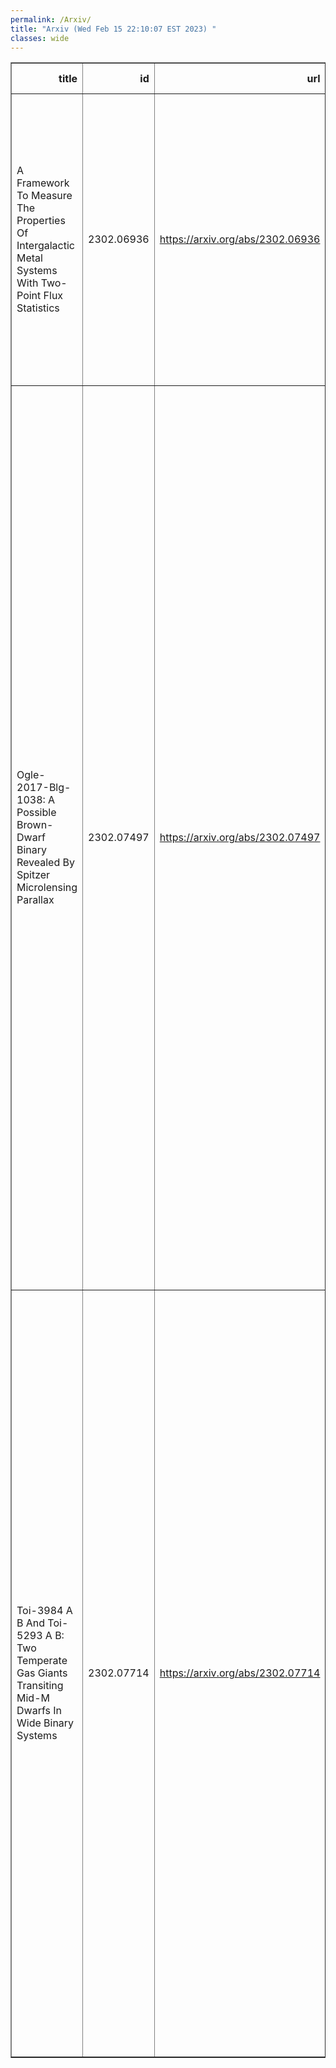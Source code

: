 ```yaml
---
permalink: /Arxiv/
title: "Arxiv (Wed Feb 15 22:10:07 EST 2023) "
classes: wide
---
```

<table border="1" class="dataframe">
  <thead>
    <tr style="text-align: right;">
      <th>title</th>
      <th>id</th>
      <th>url</th>
      <th>authors</th>
      <th>Local Authors</th>
    </tr>
  </thead>
  <tbody>
    <tr>
      <td>A Framework To Measure The Properties Of Intergalactic Metal Systems   With Two-Point Flux Statistics</td>
      <td>2302.06936</td>
      <td><a href="https://arxiv.org/abs/2302.06936" target="_blank">https://arxiv.org/abs/2302.06936</a></td>
      <td>Naim Göksel Karaçaylı, Paul Martini, David H. Weinberg, Vid Iršič, J. Aguilar, S. Ahlen, D. Brooks, A. De La Macorra, A. Font-Ribera, S. Gontcho A Gontcho, J. Guy, T. Kisner, R. Miquel, C. Poppett, C. Ravoux, M. Schubnell, G. Tarlé, B. A. Weaver, Z. Zhou</td>
      <td>David Weinberg, Paul Martini</td>
    </tr>
    <tr>
      <td>Ogle-2017-Blg-1038: A Possible Brown-Dwarf Binary Revealed By Spitzer   Microlensing Parallax</td>
      <td>2302.07497</td>
      <td><a href="https://arxiv.org/abs/2302.07497" target="_blank">https://arxiv.org/abs/2302.07497</a></td>
      <td>Amber Malpas, Michael D. Albrow, Jennifer C. Yee, Andrew Gould, Andrzej Udalski, Antonio Herrera Martin, Spitzer Team, N/A :, Charles A. Beichman, Geoffery Bryden, Sebastiano Calchi Novati, Sean Carey, Calen B. Henderson, B. Scott Gaudi, Yossi Shvartzvald, Wei Zhu, Kmtnet Collaboration, N/A :, Sang-Mok Cha, Sun-Ju Chung, Cheongho Han, Kyu-Ha Hwang, Youn Kil Jung, Dong-Jin Kim, Hyoun-Woo Kim, Seung-Lee Kim, Chung-Uk Lee, Dong-Joo Lee, Yongseok Lee, Byeong-Gon Park, Richard W. Pogge, Yoon-Hyun Ryu, In-Gu Shin, Weicheng Zang, Ogle Collaboration, N/A :, Patryk Iwanek, Szymon Kozlowski, Przemek Mróz, Pawel Pietrukowicz, Radoslaw Poleski, Krzysztof A. Rybicki, Jan Skowron, Igor Soszyński, Michal K. Szymański, Krzysztof Ulaczyk</td>
      <td>Andrew Gould, B. Scott Gaudi, Richard Pogge</td>
    </tr>
    <tr>
      <td>Toi-3984 A B And Toi-5293 A B: Two Temperate Gas Giants Transiting Mid-M   Dwarfs In Wide Binary Systems</td>
      <td>2302.07714</td>
      <td><a href="https://arxiv.org/abs/2302.07714" target="_blank">https://arxiv.org/abs/2302.07714</a></td>
      <td>Caleb I. Cañas, Shubham Kanodia, Jessica Libby-Roberts, Andrea S. J. Lin, Maria Schutte, Luke Powers, Sinclaire Jones, Andrew Monson, Songhu Wang, Guðmundur Stefánsson, William D. Cochran, Paul Robertson, Suvrath Mahadevan, Adam F. Kowalski, John Wisniewski, Brock A. Parker, Alexander Larsen, Franklin A. L. Chapman, Henry A. Kobulnicky, Arvind F. Gupta, Mark E. Everett, Bryan Edward Penprase, Gregory Zeimann, Corey Beard, Chad F. Bender, Knicole D. Colón, Scott A. Diddams, Connor Fredrick, Samuel Halverson, Joe P. Ninan, Lawrence W. Ramsey, Arpita Roy, Christian Schwab</td>
      <td>Sinclaire Jones</td>
    </tr>
  </tbody>
</table>